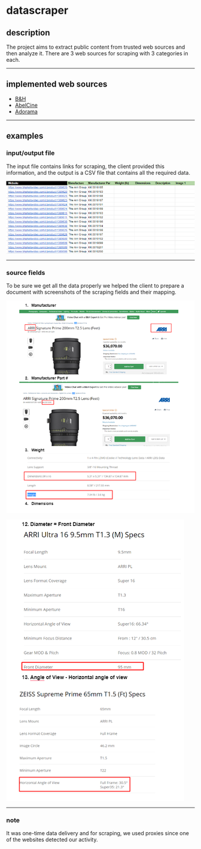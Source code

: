 # datascraper

## description
The project aims to extract public content from trusted web sources and then analyze it. 
There are 3 web sources for scraping with 3 categories in each.

---
## implemented web sources
-   [B&H](https://www.bhphotovideo.com/c/product/1505274-REG/red_digital_cinema_710_0329_red_ranger_with_helium.html)
-   [AbelCine](https://www.abelcine.com/rent/lenses-accessories/cine-lenses/kowa-50mm-cine-prominar-anamorphic-t23-prime-pl-mount)
-   [Adorama](https://www.adorama.com/coeasf40.html)

---
## examples
### input/output file
The input file contains links for scraping, the client provided this information, and the output is a CSV file that contains all the required data.

![input.png](assets/input.png)

---
### source fields
To be sure we get all the data properly we helped the client to prepare a document with screenshots 
of the scraping fields and their mapping.

![source_page-1.png](assets/source_page-1.png)

![source_page-2.png](assets/source_page-2.png)

---
### note
It was one-time data delivery and for scraping, we used proxies since one of the websites detected our activity. 


